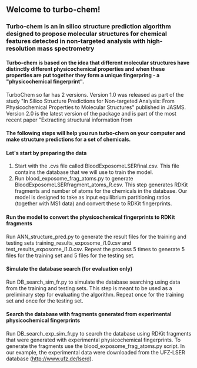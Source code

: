 ## Welcome to turbo-chem!
### Turbo-chem is an in silico structure prediction algorithm designed to propose molecular structures for chemical features detected  in non-targeted analysis with high-resolution mass spectrometry
#### Turbo-chem is based on the idea that different molecular structures have distinctly different physicochemical properties and when these properties are put together they form a unique fingerpring - a "physicochemical fingerprint".

TurboChem so far has 2 versions. Version 1.0 was released as part of the study "In Silico Structure Predictions for Non-targeted Analysis: From Physicochemical Properties to Molecular Structures" published in JASMS. Version 2.0 is the latest version of the package and is part of the most recent paper "Extracting structural information from  

#### The following steps will help you run turbo-chem on your computer and make structure predictions for a set of chemicals.

#### Let's start by preparing the data  
1. Start with the .cvs file called BloodExposomeLSERfinal.csv. This file contains the database that we will use to train the model.  
2. Run blood_exposome_frag_atoms.py to generate BloodExposomeLSERfragment_atoms_R.csv. This step generates RDKit fragments and number of atoms for the chemicals in the database. Our model is designed to take as input equilibrium partitioning ratios (together with MS1 data) and convert these to RDKit fingerprints.

#### Run the model to convert the physicochemical fingerprints to RDKit fragments
Run ANN_structure_pred.py to generate the result files for the training and testing sets training_results_exposome_i1.0.csv and test_results_exposome_i1.0.csv. Repeat the process 5 times to generate 5 files for the training set and 5 files for the testing set.

#### Simulate the database search (for evaluation only)
Run DB_search_sim_fr.py to simulate the database searching using data from the training and testing sets. This step is meant to be used as a preliminary step for evaluating the algorithm. Repeat once for the training set and once for the testing set. 

#### Search the database with fragments generated from experimental physicochemical fingerprints
Run DB_search_exp_sim_fr.py to search the database using RDKit fragments that were generated with experimental physicochemical fingerprints. To generate the fragments use the blood_exposome_frag_atoms.py script. In our example, the experimental data were downloaded from the UFZ-LSER database (http://www.ufz.de/lserd).



